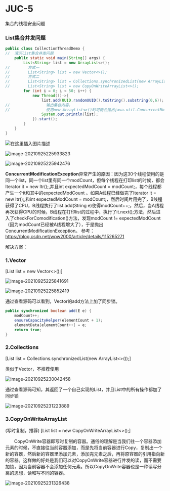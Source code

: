 # JUC-5

集合的线程安全问题

### List集合并发问题

```java
public class CollectionThreadDemo {
//  演示list集合并发问题
    public static void main(String[] args) {
        List<String> list = new ArrayList<>();
//        方式一
//        List<String> list = new Vector<>();
//		  方式二
//        List<String> list = Collections.synchronizedList(new ArrayList<>());
//        List<String> list = new CopyOnWriteArrayList<>();
        for (int i = 0; i < 50; i++) {
            new Thread(()->{
                list.add(UUID.randomUUID().toString().substring(0,6));
//                输出集合内容，
//                使用new ArrayList<>()时可能会抛出java.util.ConcurrentModificationException
                System.out.println(list);
            }).start();
        }
    }
}
```

![在这里插入图片描述](https://gitee.com/lugq_zh/images/raw/master/img-dd/202109252213833.png)

![image-20210925225933823](https://gitee.com/lugq_zh/images/raw/master/img-dd/202109252259873.png)

![image-20210925225942476](https://gitee.com/lugq_zh/images/raw/master/img-dd/202109252259515.png)

**ConcurrentModificationException**异常产生的原因：因为这30个线程使用的是同一个list，同一个list里有同一个modCount，但每个线程在打印list的时候，都会Iterator<E> it = new Itr();,并且int expectedModCount = modCount;，每个线程都产生一个it和其中的expectedModCount 。如果A线程已经做完了Iterator<E> it = new Itr();,和int expectedModCount = modCount;，然后时间片用完了，B线程获得了CPU，B线程执行了list.add(String e)使得modCount++;，然后，当A线程再次获得CPU的时候，B线程在打印list的过程中，执行了it.next();方法，然后进入了checkForComodification()方法，发现modCount != expectedModCount（因为modCount已经被A线程增大了），于是抛出ConcurrentModificationException。
参考：https://blog.csdn.net/wpw2000/article/details/115265271

解决方案：

### 1.Vector

[List<String> list = new Vector<>();]

![image-20210925225841691](https://gitee.com/lugq_zh/images/raw/master/img-dd/202109252258745.png)

![image-20210925225852419](https://gitee.com/lugq_zh/images/raw/master/img-dd/202109252258458.png)

通过查看源码可以看到，Vector的add方法上加了同步锁。

```java
public synchronized boolean add(E e) {
    modCount++;
    ensureCapacityHelper(elementCount + 1);
    elementData[elementCount++] = e;
    return true;
}
```

### 2.Collections

[List<String> list = Collections.synchronizedList(new ArrayList<>());]

类似于Vector，不推荐使用

![image-20210925230042458](https://gitee.com/lugq_zh/images/raw/master/img-dd/202109252300525.png)

通过查看源码可知，其返回了一个自己实现的List，并且List中的所有操作都加了同步锁

![image-20210925231223889](https://gitee.com/lugq_zh/images/raw/master/img-dd/202109252312034.png)

### 3.CopyOnWriteArrayList

 (写时复制，推荐) [List<String> list = new CopyOnWriteArrayList<>();]

　　CopyOnWrite容器即写时复制的容器。通俗的理解是当我们往一个容器添加元素的时候，不直接往当前容器添加，而是先将当前容器进行Copy，复制出一个新的容器，然后新的容器里添加元素，添加完元素之后，再将原容器的引用指向新的容器。这样做的好处是我们可以对CopyOnWrite容器进行并发的读，而不需要加锁，因为当前容器不会添加任何元素。所以CopyOnWrite容器也是一种读写分离的思想，读和写不同的容器。

![image-20210925231326438](https://gitee.com/lugq_zh/images/raw/master/img-dd/202109252313506.png)









































































